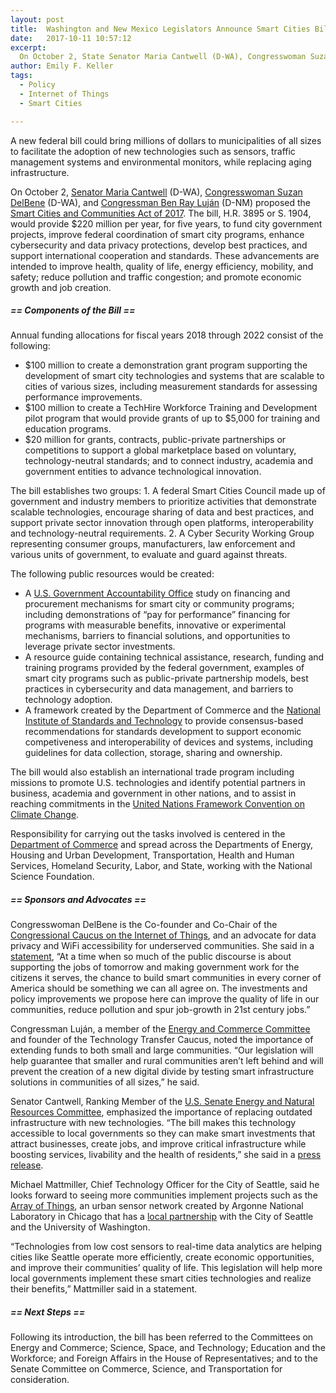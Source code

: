 ```yaml
---
layout: post
title:  Washington and New Mexico Legislators Announce Smart Cities Bill
date:   2017-10-11 10:57:12
excerpt:
  On October 2, State Senator Maria Cantwell (D-WA), Congresswoman Suzan DelBene (D-WA), and Congressman Ben Ray Luján of New Mexico (D-NM) proposed the Smart Cities and Communities Act of 2017. 
author: Emily F. Keller
tags:
  - Policy
  - Internet of Things
  - Smart Cities

---
```


A new federal bill could bring millions of dollars to municipalities of all sizes to facilitate the adoption of new technologies such as sensors, traffic management systems and environmental monitors, while replacing aging infrastructure.

On October 2, [Senator Maria Cantwell](https://www.cantwell.senate.gov/) (D-WA), [Congresswoman Suzan DelBene](https://delbene.house.gov/) (D-WA), and [Congressman Ben Ray Luján](https://lujan.house.gov/) (D-NM) proposed the [Smart Cities and Communities Act of 2017](https://www.congress.gov/bill/115th-congress/house-bill/3895/text). The bill, H.R. 3895 or S. 1904, would provide $220 million per year, for five years, to fund city government projects, improve federal coordination of smart city programs, enhance cybersecurity and data privacy protections, develop best practices, and support international cooperation and standards. These advancements are intended to improve health, quality of life, energy efficiency, mobility, and safety; reduce pollution and traffic congestion; and promote economic growth and job creation.

##### == Components of the Bill ==

Annual funding allocations for fiscal years 2018 through 2022 consist of the following:
* $100 million to create a demonstration grant program supporting the development of smart city technologies and systems that are scalable to cities of various sizes, including measurement standards for assessing performance improvements.
* $100 million to create a TechHire Workforce Training and Development pilot program that would provide grants of up to $5,000 for training and education programs.
* $20 million for grants, contracts, public-private partnerships or competitions to support a global marketplace based on voluntary, technology-neutral standards; and to connect industry, academia and government entities to advance technological innovation.

The bill establishes two groups: 1. A federal Smart Cities Council made up of government and industry members to prioritize activities that demonstrate scalable technologies, encourage sharing of data and best practices, and support private sector innovation through open platforms, interoperability and technology-neutral requirements. 2. A Cyber Security Working Group representing consumer groups, manufacturers, law enforcement and various units of government, to evaluate and guard against threats. 

The following public resources would be created:
* A [U.S. Government Accountability Office](https://www.gao.gov/) study on financing and procurement mechanisms for smart city or community programs; including demonstrations of “pay for performance” financing for programs with measurable benefits, innovative or experimental mechanisms, barriers to financial solutions, and opportunities to leverage private sector investments.
* A resource guide containing technical assistance, research, funding and training programs provided by the federal government, examples of smart city programs such as public-private partnership models, best practices in cybersecurity and data management, and barriers to technology adoption.
* A framework created by the Department of Commerce and the [National Institute of Standards and Technology](https://www.nist.gov/) to provide consensus-based recommendations for standards development to support economic competiveness and interoperability of devices and systems, including guidelines for data collection, storage, sharing and ownership.

The bill would also establish an international trade program including missions to promote U.S. technologies and identify potential partners in business, academia and government in other nations, and to assist in reaching commitments in the [United Nations Framework Convention on Climate Change](http://unfccc.int/2860.php).

Responsibility for carrying out the tasks involved is centered in the [Department of Commerce](https://www.commerce.gov/) and spread across the Departments of Energy, Housing and Urban Development, Transportation, Health and Human Services, Homeland Security, Labor, and State, working with the National Science Foundation.

##### == Sponsors and Advocates ==

Congresswoman DelBene is the Co-founder and Co-Chair of the [Congressional Caucus on the Internet of Things](https://www.fedscoop.com/issa-delbene-create-congressional-iot-caucus/), and an advocate for data privacy and WiFi accessibility for underserved communities. She said in a [statement](https://delbene.house.gov/news/documentsingle.aspx?DocumentID=2151), “At a time when so much of the public discourse is about supporting the jobs of tomorrow and making government work for the citizens it serves, the chance to build smart communities in every corner of America should be something we can all agree on. The investments and policy improvements we propose here can improve the quality of life in our communities, reduce pollution and spur job-growth in 21st century jobs.”

Congressman Luján, a member of the [Energy and Commerce Committee](https://energycommerce.house.gov/) and founder of the Technology Transfer Caucus, noted the importance of extending funds to both small and large communities. “Our legislation will help guarantee that smaller and rural communities aren’t left behind and will prevent the creation of a new digital divide by testing smart infrastructure solutions in communities of all sizes,” he said.

Senator Cantwell, Ranking Member of the [U.S. Senate Energy and Natural Resources Committee](https://www.energy.senate.gov/public/index.cfm), emphasized the importance of replacing outdated infrastructure with new technologies. “The bill makes this technology accessible to local governments so they can make smart investments that attract businesses, create jobs, and improve critical infrastructure while boosting services, livability and the health of residents,” she said in a [press release](https://www.cantwell.senate.gov/news/press-releases/cantwell-delbene-lujn-introduce-smart-cities-bill-).

Michael Mattmiller, Chief Technology Officer for the City of Seattle, said he looks forward to seeing more communities implement projects such as the [Array of Things](http://arrayofthings.github.io/), an urban sensor network created by Argonne National Laboratory in Chicago that has a [local partnership](http://urbanalytics.uw.edu/responsible-data/2016/12/12/arrayofthings/) with the City of Seattle and the University of Washington.

“Technologies from low cost sensors to real-time data analytics are helping cities like Seattle operate more efficiently, create economic opportunities, and improve their communities’ quality of life. This legislation will help more local governments implement these smart cities technologies and realize their benefits,” Mattmiller said in a statement.

##### == Next Steps ==

Following its introduction, the bill has been referred to the Committees on Energy and Commerce; Science, Space, and Technology; Education and the Workforce; and Foreign Affairs in the House of Representatives; and to the Senate Committee on Commerce, Science, and Transportation for consideration.
